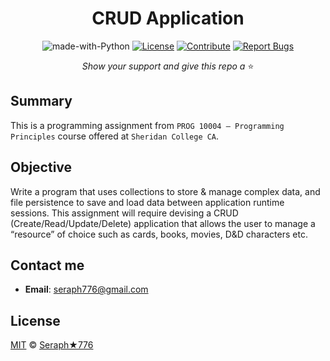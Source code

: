 <div align="center">

# CRUD Application

![made-with-Python](https://img.shields.io/badge/Python-blue?&logo=python&logoColor=yellow&label=Built%20with&style=flat&labelColor=black)
[![License](https://img.shields.io/github/license/seraph776/programming-principles-project?logo=github&color=green&labelColor=black)](https://github.com/seraph776/crud-application/blob/main/contributing.md) [![Contribute](https://img.shields.io/badge/Contribute-black?&logo=github&logoColor=black&label=&flat&labelColor=yellow)](https://github.com/seraph776/crud-application/blob/main/contributing.md) [![Report Bugs](https://img.shields.io/badge/Report%20Bugz-black?&logo=github&logoColor=black&label=&flat&labelColor=red)](https://github.com/seraph776/crud-application/issues/new/choose)

_Show your support and give this repo a_ ⭐

</div> 

## Summary

This is a programming assignment from `PROG 10004 – Programming Principles` course offered at `Sheridan College CA`.

## Objective

Write a program that uses collections to store & manage complex data, and file persistence to save and load data between application runtime sessions. This assignment will require devising a CRUD (Create/Read/Update/Delete) application that allows the user to manage a “resource”
of choice such as cards, books, movies, D&D characters etc.

## Contact me
- **Email**: [seraph776@gmail.com](mailto:seraph776@gmail.com)


## License

[MIT](https://github.com/seraph776/crud-application/blob/main/LICENSE) © [Seraph★776](https://github.com/seraph776) 
